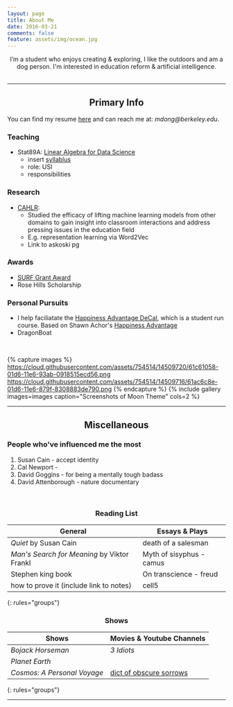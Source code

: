 ```yaml
---
layout: page
title: About Me
date: 2016-03-21
comments: false
feature: assets/img/ocean.jpg
---
```

    
<center> I’m a student who enjoys creating & exploring, I like the outdoors and am a dog person.  I'm interested in education reform & artificial intelligence. </center>

<br>

---

<center> <h2> Primary Info </h2> </center>

You can find my resume [here](insert_pdf) and can reach me at: _mdong@berkeley.edu_. 

### Teaching
* Stat89A: [Linear Algebra for Data Science](https://www.stat.berkeley.edu/~mmahoney/s18-lads/)
	- insert [syllablus]()
	- role: USI
	- responsibilities

### Research
* [CAHLR](githublink):
	- Studied the efficacy of lifting machine learning models from other domains to gain insight into classroom interactions and address pressing issues in the education field
	- E.g. representation learning via Word2Vec
	- Link to askoski pg

### Awards
- <a href='http://surf.berkeley.edu/surf-fellows/detail/3789'> SURF Grant Award </a> 
- Rose Hills Scholarship

### Personal Pursuits
- I help faciliatate the [Happiness Advantage DeCal](decalpg), which is a student run course.  Based on Shawn Achor's [Happiness Advantage](amazonlink)
- DragonBoat
<!-- - CalBoxing would be nice -->

<br>

{% capture images %}
    https://cloud.githubusercontent.com/assets/754514/14509720/61c61058-01d6-11e6-93ab-0918515ecd56.png
    https://cloud.githubusercontent.com/assets/754514/14509716/61ac6c8e-01d6-11e6-879f-8308883de790.png
{% endcapture %}
{% include gallery images=images caption="Screenshots of Moon Theme" cols=2 %}

--- 

<center> <h2> Miscellaneous </h2> </center>

### People who've influenced me the most
1. Susan Cain - accept identity
1. Cal Newport - 
1. David Goggins - for being a mentally tough badass
1. David Attenborough - nature documentary

<br>
<center> <h3> Reading List </h3> </center>


| General 							| Essays & Plays 
|--------							|------- 
| _Quiet_ by Susan Cain   			| death of a salesman   
|  _Man's Search for Meaning_ by Viktor Frankl | Myth of sisyphus - camus   |
| Stephen king book   				| On transcience - freud    | 
| how to prove it (include link to notes)   | cell5   
{: rules="groups"}

<center> <h3> Shows </h3> </center>

| Shows 						| Movies & Youtube Channels |
|--------					    |-------        |
| _Bojack Horseman_      		| _3 Idiots_   |
|  _Planet Earth_				|               |
| _Cosmos: A Personal Voyage_ 	| [dict of obscure sorrows]()  | 
{: rules="groups"}

--- 


